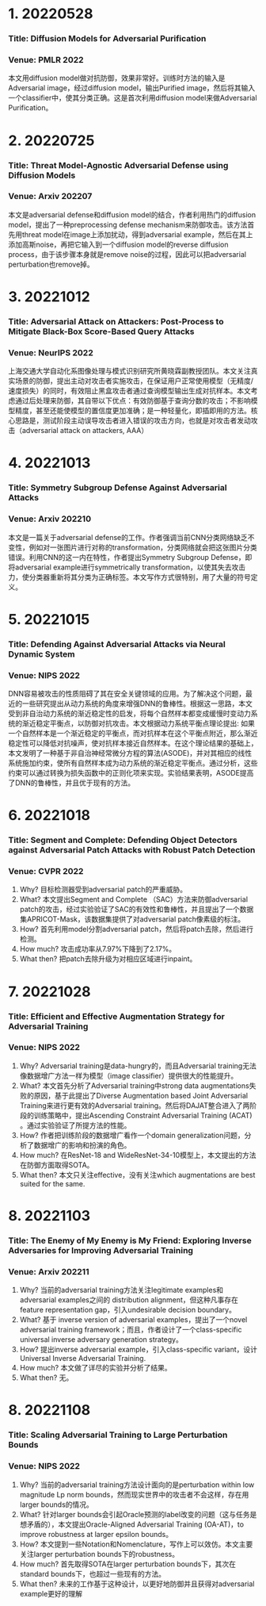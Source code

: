 # 1. 20220528
### Title: Diffusion Models for Adversarial Purification
### Venue: PMLR 2022
本文用diffusion model做对抗防御，效果非常好。训练时方法的输入是Adversarial image，经过diffusion model，输出Purified image，然后将其输入一个classifier中，使其分类正确。这是首次利用diffusion model来做Adversarial Purification。
# 2. 20220725
### Title: Threat Model-Agnostic Adversarial Defense using Diffusion Models
### Venue: Arxiv 202207
本文是adversarial defense和diffusion model的结合，作者利用热门的diffusion model，提出了一种preprocessing defense mechanism来防御攻击。该方法首先用threat model在image上添加扰动，得到adversarial example，然后在其上添加高斯noise，再把它输入到一个diffusion model的reverse diffusion process，由于该步骤本身就是remove noise的过程，因此可以把adversarial perturbation也remove掉。
# 3. 20221012
### Title: Adversarial Attack on Attackers: Post-Process to Mitigate Black-Box Score-Based Query Attacks
### Venue: NeurIPS 2022
上海交通大学自动化系图像处理与模式识别研究所黄晓霖副教授团队。本文关注真实场景的防御，提出主动对攻击者实施攻击，在保证用户正常使用模型（无精度/速度损失）的同时，有效阻止黑盒攻击者通过查询模型输出生成对抗样本。本文考虑通过后处理来防御，其自带以下优点：有效防御基于查询分数的攻击；不影响模型精度，甚至还能使模型的置信度更加准确；是一种轻量化，即插即用的方法。核心思路是，测试阶段主动误导攻击者进入错误的攻击方向，也就是对攻击者发动攻击（adversarial attack on attackers, AAA）
# 4. 20221013
### Title: Symmetry Subgroup Defense Against Adversarial Attacks
### Venue: Arxiv 202210
本文是一篇关于adversarial defense的工作。作者强调当前CNN分类网络缺乏不变性，例如对一张图片进行对称的transformation，分类网络就会把这张图片分类错误。利用CNN的这一内在特性，作者提出Symmetry Subgroup Defense，即将adversarial example进行symmetrically transformation，以使其失去攻击力，使分类器重新将其分类为正确标签。本文写作方式很特别，用了大量的符号定义。
# 5. 20221015
### Title: Defending Against Adversarial Attacks via Neural Dynamic System
### Venue: NIPS 2022
DNN容易被攻击的性质阻碍了其在安全关键领域的应用。为了解决这个问题，最近的一些研究提出从动力系统的角度来增强DNN的鲁棒性。根据这一思路，本文受到非自治动力系统的渐近稳定性的启发，将每个自然样本都变成缓慢时变动力系统的渐近稳定平衡点，以防御对抗攻击。本文根据动力系统平衡点理论提出: 如果一个自然样本是一个渐近稳定的平衡点，而对抗样本在这个平衡点附近，那么渐近稳定性可以降低对抗噪声，使对抗样本接近自然样本。在这个理论结果的基础上，本文发明了一种基于非自治神经常微分方程的算法(ASODE)，并对其相应的线性系统施加约束，使所有自然样本成为动力系统的渐近稳定平衡点。通过分析，这些约束可以通过转换为损失函数中的正则化项来实现。实验结果表明，ASODE提高了DNN的鲁棒性，并且优于现有的方法。
# 6. 20221018
### Title: Segment and Complete: Defending Object Detectors against Adversarial Patch Attacks with Robust Patch Detection
### Venue: CVPR 2022
1. Why? 目标检测器受到adversarial patch的严重威胁。
2. What? 本文提出Segment and Complete （SAC）方法来防御adversarial patch的攻击，经过实验验证了SAC的有效性和鲁棒性，并且提出了一个数据集APRICOT-Mask，该数据集提供了对adversarial patch像素级的标注。
3. How? 首先利用model分割adversarial patch，然后将patch去除，然后进行检测。
4. How much? 攻击成功率从7.97%下降到了2.17%。
5. What then? 把patch去除升级为对相应区域进行inpaint。
# 7. 20221028
### Title: Efficient and Effective Augmentation Strategy for Adversarial Training
### Venue: NIPS 2022
1. Why? Adversarial training是data-hungry的，而且Adversarial training无法像数据增广方法一样为模型（image classifier）提供很大的性能提升。
2. What? 本文首先分析了Adversarial training中strong data augmentations失败的原因，基于此提出了Diverse Augmentation based Joint Adversarial Training来进行更有效的Adversarial training。然后将DAJAT整合进入了两阶段的训练策略中，提出Ascending Constraint Adversarial Training (ACAT) 。通过实验验证了所提方法的性能。
3. How? 作者把训练阶段的数据增广看作一个domain generalization问题，分析了数据增广的影响和扮演的角色。
4. How much? 在ResNet-18 and WideResNet-34-10模型上，本文提出的方法在防御方面取得SOTA。
5. What then? 本文只关注effective，没有关注which augmentations are best suited for the same.
# 8. 20221103
### Title: The Enemy of My Enemy is My Friend: Exploring Inverse Adversaries for Improving Adversarial Training
### Venue: Arxiv 202211
1. Why? 当前的adversarial training方法关注legitimate examples和adversarial examples之间的 distribution alignment，但这种凡事存在 feature representation gap，引入undesirable decision boundary。
2. What? 基于 inverse version of adversarial examples，提出了一个novel adversarial training framework；而且，作者设计了一个class-specific universal inverse adversary generation strategy。
3. How? 提出inverse adversarial example，引入class-specific variant，设计 Universal Inverse Adversarial Training.
4. How much? 本文做了详尽的实验并分析了结果。
5. What then? 无。
# 8. 20221108
### Title: Scaling Adversarial Training to Large Perturbation Bounds
### Venue: NIPS 2022
1. Why? 当前的adversarial training方法设计面向的是perturbation within low magnitude Lp norm bounds，然而现实世界中的攻击者不会这样，存在用larger bounds的情况。
2. What? 针对larger bounds会引起Oracle预测的label改变的问题（这与任务是想矛盾的），本文提出Oracle-Aligned Adversarial Training (OA-AT)，to improve robustness at larger epsilon bounds。
3. How? 本文提到一些Notation和Nomenclature，写作上可以效仿。本文主要关注larger perturbation bounds下的robustness。
4. How much? 首先取得SOTA在larger perturbation bounds下，其次在standard bounds下，也超过一些现有的方法。
5. What then? 未来的工作基于这种设计，以更好地防御并且获得对adversarial example更好的理解


































